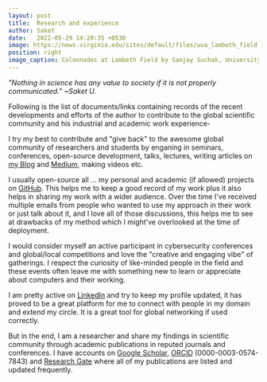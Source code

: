 ```yaml
---
layout: post
title:  Research and experience
author: Saket
date:   2022-05-29 14:20:35 +0530
image: https://news.virginia.edu/sites/default/files/uva_lambeth_field.jpg
position: right
image_caption: Colonnades at Lambeth Field by Sanjay Suchak, University Communications, UVa
---
```


*"Nothing in science has any value to society if it is not properly communicated." ~Saket U.*

Following is the list of documents/links containing records of the recent developments and efforts of the author to contribute to the global scientific community and his industrial and academic work experience-


I try my best to contribute and "give back" to the awesome global community of researchers and students by enganing in seminars, conferences, open-source development, talks, lectures, writing articles on <a class="link" href="https://saket-upadhyay.github.io">my Blog</a> and <a class="link" href="https://saketupadhyay.medium.com/">Medium</a>, making videos etc.

I usually open-source all ...<!--more--> my personal and academic (if allowed) projects on <a class="link" href="https://github.com/Saket-Upadhyay/">GitHub</a>. This helps me to keep a good record of my work plus it also helps in sharing my work with a wider audience. Over the time I've received multiple emails from people who wanted to use my approach in their work or just talk about it, and I love all of those discussions, this helps me to see at drawbacks of my method which I might've overlooked at the time of deployment.


I would consider myself an active participant in cybersecurity conferences and global/local competitions and love the "creative and engaging vibe" of gatherings. I respect the curiosity of like-minded people in the field and these events often leave me with something new to learn or appreciate about computers and their working.

I am pretty active on <a class="link" href="https://www.linkedin.com/in/saketupadhyay">LinkedIn</a> and try to keep my profile updated, it has proved to be a great platform for me to connect with people in my domain and extend my circle. It is a great tool for global networking if used correctly.

But in the end, I am a researcher and share my findings in scientific community through academic publications in reputed journals and conferences. I have accounts on <a class="link" href="https://scholar.google.com/citations?user=bT9RE28AAAAJ">Google Scholar</a>, <a class="link" href="https://orcid.org/0000-0003-0574-7843">ORCID</a> (0000-0003-0574-7843) and <a class="link" href="https://www.researchgate.net/profile/Saket-Upadhyay-3">Research Gate</a> where all of my publications are listed and updated frequently.